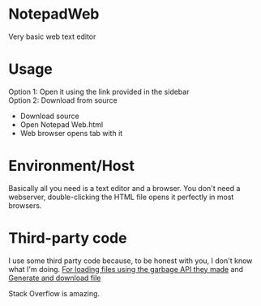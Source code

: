 # NotepadWeb
Very basic web text editor
# Usage
Option 1: Open it using the link provided in the sidebar<br/>
Option 2: Download from source
- Download source
- Open Notepad Web.html
- Web browser opens tab with it
# Environment/Host
Basically all you need is a text editor and a browser. You don't need a webserver, double-clicking the HTML file opens it perfectly in most browsers.
# Third-party code
I use some third party code because, to be honest with you, I don't know what I'm doing.
[For loading files using the garbage API they made](https://stackoverflow.com/questions/33640325/load-text-from-local-txt-file-into-html-textarea-using-javascript) and 
[Generate and download file](https://ourcodeworld.com/articles/read/189/how-to-create-a-file-and-generate-a-download-with-javascript-in-the-browser-without-a-server)

Stack Overflow is amazing.
